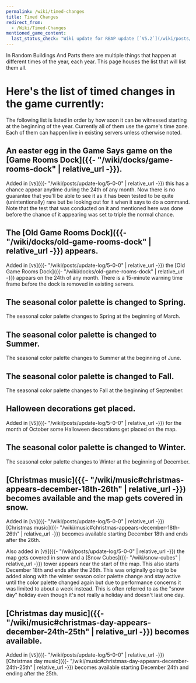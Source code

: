 ```yaml
---
permalink: /wiki/timed-changes
title: Timed Changes
redirect_from:
  - /Wiki/Timed-Changes
mentioned_game_content:
  last_status_check: "Wiki update for RBAP update [`V5.2`](/wiki/posts/update-log/5-2-0)"
---
```


In Random Buildings And Parts there are multiple things that happen at different times of the year, each year. This page houses the list that will list them all.

# Here's the list of timed changes in the game currently:

The following list is listed in order by how soon it can be witnessed starting at the beginning of the year. Currently all of them use the game's time zone. Each of them can happen live in existing servers unless otherwise noted.

## An easter egg in the Game Says game on the [Game Rooms Dock]({{- "/wiki/docks/game-rooms-dock" | relative_url -}}).

Added in [`V5`]({{- "/wiki/posts/update-log/5-0-0" | relative_url -}}) this has a chance appear anytime during the 24th of any month. Now there is no guarantee that you'll be able to see it as it has been tested to be quite (unintentionally) rare but be looking out for it when it says to do a command. Note that the test that was conducted on it and mentioned here was done before the chance of it appearing was set to triple the normal chance.

## The [Old Game Rooms Dock]({{- "/wiki/docks/old-game-rooms-dock" | relative_url -}}) appears.

Added in [`V5`]({{- "/wiki/posts/update-log/5-0-0" | relative_url -}}) the [Old Game Rooms Dock]({{- "/wiki/docks/old-game-rooms-dock" | relative_url -}}) appears on the 24th of any month. There is a 15-minute warning time frame before the dock is removed in existing servers.

## The seasonal color palette is changed to Spring.

The seasonal color palette changes to Spring at the beginning of March.

## The seasonal color palette is changed to Summer.

The seasonal color palette changes to Summer at the beginning of June.

## The seasonal color palette is changed to Fall.

The seasonal color palette changes to Fall at the beginning of September.

## Halloween decorations get placed.

Added in [`V5`]({{- "/wiki/posts/update-log/5-0-0" | relative_url -}}) for the month of October some Halloween decorations get placed on the map.

## The seasonal color palette is changed to Winter.

The seasonal color palette changes to Winter at the beginning of December.

## [Christmas music]({{- "/wiki/music#christmas-appears-december-18th-26th" | relative_url -}}) becomes available and the map gets covered in snow.

Added in [`V5`]({{- "/wiki/posts/update-log/5-0-0" | relative_url -}}) [Christmas music]({{- "/wiki/music#christmas-appears-december-18th-26th" | relative_url -}}) becomes available starting December 18th and ends after the 26th.

Also added in [`V5`]({{- "/wiki/posts/update-log/5-0-0" | relative_url -}}) the map gets covered in snow and a [Snow Cubes]({{- "/wiki/snow-cubes" | relative_url -}}) tower appears near the start of the map. This also starts December 18th and ends after the 26th. This was originally going to be added along with the winter season color palette change and stay active until the color palette changed again but due to performance concerns it was limited to about a week instead. This is often referred to as the "snow day" holiday even though it's not really a holiday and doesn't last one day.

## [Christmas day music]({{- "/wiki/music#christmas-day-appears-december-24th-25th" | relative_url -}}) becomes available.

Added in [`V5`]({{- "/wiki/posts/update-log/5-0-0" | relative_url -}}) [Christmas day music]({{- "/wiki/music#christmas-day-appears-december-24th-25th" | relative_url -}}) becomes available starting December 24th and ending after the 25th.